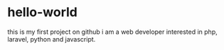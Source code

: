 # hello-world
this is my first project on github
i am a web developer interested in php, laravel, python and javascript.
